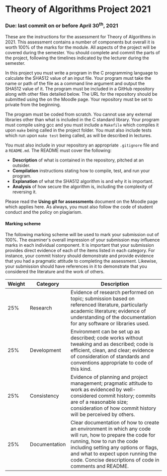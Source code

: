 # Theory of Algorithms Project 2021

### Due: last commit on or before April 30<sup>th</sup>, 2021


These are the instructions for the assessment for Theory of Algorithms in 2021.
This assessment contains a number of components but overall it is worth 100% of the marks for the module.
All aspects of the project will be covered during the semester.
You should complete and commit the parts of the project, following the timelines indicated by the lecturer during the semester.


In this project you must write a program in the C programming language to calculate the SHA512 value of an input file.
Your program must take the name or path of the file as a command line argument and output the SHA512 value of it.
The program must be included in a GitHub repository along with other files detailed below.
The URL for the repository should be submitted using the on the Moodle page.
Your repository must be set to private from the beginning.


The program must be coded from scratch.
You cannot use any external libraries other than what is included in the C standard library.
Your program must compile using gcc and you must include a `Makefile` which compiles it upon `make` being called in the project folder.
You must also include tests which run upon `make test` being called, as will be described in lectures.


You must also include in your repository an appropriate `.gitignore` file and a `README.md`.
The README must cover the following:

- **Description** of what is contained in the repository, pitched at an outsider.
- **Compilation** instructions stating how to compile, test, and run your program.
- **Explanation** of what the SHA512 algorithm is and why it is important.
- **Analysis** of how secure the algorithm is, including the complexity of reversing it.

Please read the **Using git for assessments** document on the Moodle page which applies here.
As always, you must also follow the code of student conduct and the policy on plagiarism.


#### Marking scheme

The following marking scheme will be used to mark your submission out of 100%.
The examiner's overall impression of your submission may influence marks in each individual component.
It is important that your submission provides direct evidence of each of the items listed in each category.
For instance, your commit history should demonstrate and provide evidence that you had a pragmatic attitude to completing the assessment.
Likewise, your submission should have references in it to demonstrate that you considered the literature and the work of others.
  

| Weight | Category | Description |
|---|---|---|
|25% | Research | Evidence of research performed on topic; submission based on referenced literature, particularly academic literature; evidence of understanding of the documentation for any software or libraries used. |
|25% | Development | Environment can be set up as described; code works without tweaking and as described; code is efficient, clean, and clear; evidence of consideration of standards and conventions appropriate to code of this kind. |
|25% | Consistency | Evidence of planning and project management; pragmatic attitude to work as evidenced by well-considered commit history; commits are of a reasonable size; consideration of how commit history will be perceived by others. |
|25% | Documentation | Clear documentation of how to create an environment in which any code will run, how to prepare the code for running, how to run the code including setting any options or flags, and what to expect upon running the code. Concise descriptions of code in comments and README. |